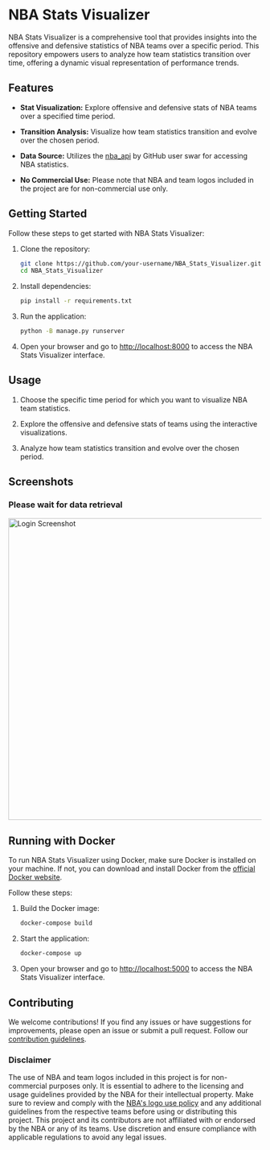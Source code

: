 # NBA Stats Visualizer

NBA Stats Visualizer is a comprehensive tool that provides insights into the offensive and defensive statistics of NBA teams over a specific period. This repository empowers users to analyze how team statistics transition over time, offering a dynamic visual representation of performance trends.

## Features

- **Stat Visualization:** Explore offensive and defensive stats of NBA teams over a specified time period.

- **Transition Analysis:** Visualize how team statistics transition and evolve over the chosen period.

- **Data Source:** Utilizes the [nba_api](https://github.com/swar/nba_api) by GitHub user swar for accessing NBA statistics.

- **No Commercial Use:** Please note that NBA and team logos included in the project are for non-commercial use only.

## Getting Started

Follow these steps to get started with NBA Stats Visualizer:

1. Clone the repository:
    ```bash
    git clone https://github.com/your-username/NBA_Stats_Visualizer.git
    cd NBA_Stats_Visualizer
    ```

2. Install dependencies:
    ```bash
    pip install -r requirements.txt
    ```

4. Run the application:
    ```bash
    python -B manage.py runserver
    ```

5. Open your browser and go to [http://localhost:8000](http://localhost:8000) to access the NBA Stats Visualizer interface.

## Usage

1. Choose the specific time period for which you want to visualize NBA team statistics.

2. Explore the offensive and defensive stats of teams using the interactive visualizations.

3. Analyze how team statistics transition and evolve over the chosen period.

## Screenshots

### Please wait for data retrieval 
<img src="screenshots/login.png" alt="Login Screenshot" width="600"/>


## Running with Docker

To run NBA Stats Visualizer using Docker, make sure Docker is installed on your machine. If not, you can download and install Docker from the [official Docker website](https://www.docker.com/get-started).

Follow these steps:

1. Build the Docker image:
    ```bash
    docker-compose build
    ```

2. Start the application:
    ```bash
    docker-compose up
    ```

3. Open your browser and go to [http://localhost:5000](http://localhost:5000) to access the NBA Stats Visualizer interface.

## Contributing

We welcome contributions! If you find any issues or have suggestions for improvements, please open an issue or submit a pull request. Follow our [contribution guidelines](CONTRIBUTING.md).


### Disclaimer

The use of NBA and team logos included in this project is for non-commercial purposes only. It is essential to adhere to the licensing and usage guidelines provided by the NBA for their intellectual property. Make sure to review and comply with the [NBA's logo use policy](https://www.nba.com/privacy-policy) and any additional guidelines from the respective teams before using or distributing this project. This project and its contributors are not affiliated with or endorsed by the NBA or any of its teams. Use discretion and ensure compliance with applicable regulations to avoid any legal issues.


